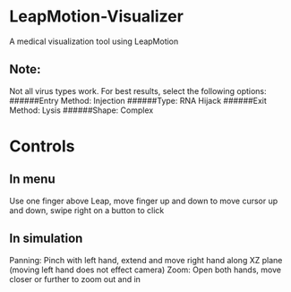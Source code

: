 # LeapMotion-Visualizer
A medical visualization tool using LeapMotion
## Note:
Not all virus types work. For best results, select the following options:
######Entry Method: Injection
######Type: RNA Hijack
######Exit Method: Lysis
######Shape: Complex
# Controls
## In menu
Use one finger above Leap, move finger up and down to move cursor up and down, swipe right on a button to click
## In simulation
Panning: Pinch with left hand, extend and move right hand along XZ plane (moving left hand does not effect camera)
Zoom: Open both hands, move closer or further to zoom out and in 
